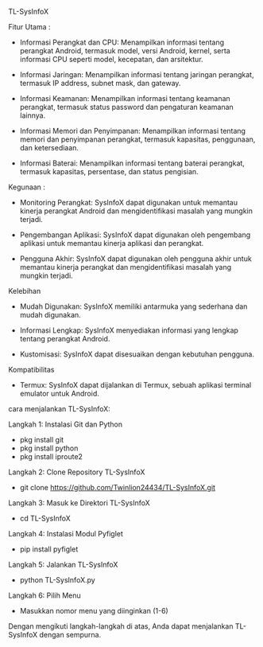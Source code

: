 TL-SysInfoX

Fitur Utama :
- Informasi Perangkat dan CPU: Menampilkan informasi tentang perangkat Android, termasuk model, versi Android, kernel, serta informasi CPU seperti model, kecepatan, dan arsitektur.

- Informasi Jaringan: Menampilkan informasi tentang jaringan perangkat, termasuk IP address, subnet mask, dan gateway.

- Informasi Keamanan: Menampilkan informasi tentang keamanan perangkat, termasuk status password dan pengaturan keamanan lainnya.

- Informasi Memori dan Penyimpanan: Menampilkan informasi tentang memori dan penyimpanan perangkat, termasuk kapasitas, penggunaan, dan ketersediaan.

- Informasi Baterai: Menampilkan informasi tentang baterai perangkat, termasuk kapasitas, persentase, dan status pengisian.

Kegunaan :
- Monitoring Perangkat:
SysInfoX dapat digunakan untuk memantau kinerja perangkat Android dan mengidentifikasi masalah yang mungkin terjadi.

- Pengembangan Aplikasi: SysInfoX dapat digunakan oleh pengembang aplikasi untuk memantau kinerja aplikasi dan perangkat.

- Pengguna Akhir: SysInfoX dapat digunakan oleh pengguna akhir untuk memantau kinerja perangkat dan mengidentifikasi masalah yang mungkin terjadi.

Kelebihan
- Mudah Digunakan: SysInfoX memiliki antarmuka yang sederhana dan mudah digunakan.
  
- Informasi Lengkap: SysInfoX menyediakan informasi yang lengkap tentang perangkat Android.
  
- Kustomisasi: SysInfoX dapat disesuaikan dengan kebutuhan pengguna.

Kompatibilitas
- Termux: SysInfoX dapat dijalankan di Termux, sebuah aplikasi terminal emulator untuk Android.

cara menjalankan TL-SysInfoX:

Langkah 1: Instalasi Git dan Python

- pkg install git
- pkg install python
- pkg install iproute2

Langkah 2: Clone Repository TL-SysInfoX

- git clone https://github.com/Twinlion24434/TL-SysInfoX.git

Langkah 3: Masuk ke Direktori TL-SysInfoX

- cd TL-SysInfoX

Langkah 4: Instalasi Modul Pyfiglet

- pip install pyfiglet

Langkah 5: Jalankan TL-SysInfoX

- python TL-SysInfoX.py

Langkah 6: Pilih Menu

- Masukkan nomor menu yang diinginkan (1-6)

Dengan mengikuti langkah-langkah di atas, Anda dapat menjalankan TL-SysInfoX dengan sempurna. 


